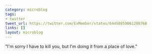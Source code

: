 ```yaml
---
category: microblog
tags:
- twitter
tweet_url: https://twitter.com/ExMember/status/64458059061280768
links: []
layout: microblog
---
```

"I'm sorry I have to kill you, but I'm doing it from a place of love."
